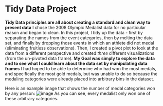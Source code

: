 # Tidy Data Project
**Tidy Data principles are all about creating a standard and clean way to present data**
I chose the 2008 Olympic Medalist data for no particular reason and began to clean.
In this project, I tidy up the data - first by separating the names from the event categories, then by melting the data set, and finally by dropping those events in which an athlete did not medal (eliminating fruitless observations). Then, I created a pivot plot to look at the data from a different perspective and created _three_ different visualizations (from the un-pivoted data frame).
**My Goal was simply to explore the data and to see what I could learn about the data set by manipulating data frames**
I had hoped to be able to determine who had won the most medals, and specifically the most gold medals, but was unable to do so because the medaling categories were already placed into arbitrary bins in the dataset.

Here is an example image that shows the number of medal categories won by any person:
![image](https://github.com/user-attachments/assets/3a6c0ba2-2404-4c64-ab07-8cde2e46079c)
As you can see, every medalist only won one of these arbitrary categories.
